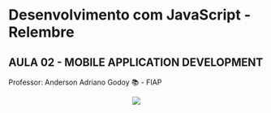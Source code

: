 # Desenvolvimento com JavaScript - Relembre 
## AULA 02 - MOBILE APPLICATION DEVELOPMENT

Professor: Anderson Adriano Godoy 📚 - FIAP

<div align="center">
  
<img src="https://img.icons8.com/?size=100&id=108784&format=png&color=000000" /> 

</div>
